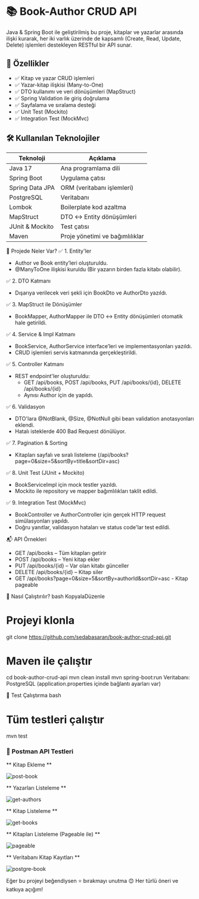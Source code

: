 # 📚 Book-Author CRUD API

Java & Spring Boot ile geliştirilmiş bu proje, kitaplar ve yazarlar arasında ilişki kurarak, 
her iki varlık üzerinde de kapsamlı (Create, Read, Update, Delete) işlemleri destekleyen RESTful bir API sunar.

## 🚀 Özellikler

- ✅ Kitap ve yazar CRUD işlemleri
- ✅ Yazar-kitap ilişkisi (Many-to-One)
- ✅ DTO kullanımı ve veri dönüşümleri (MapStruct)
- ✅ Spring Validation ile giriş doğrulama
- ✅ Sayfalama ve sıralama desteği
- ✅ Unit Test (Mockito)
- ✅ Integration Test (MockMvc)


## 🛠️ Kullanılan Teknolojiler

| Teknoloji      | Açıklama                        |
|----------------|---------------------------------|
| Java 17        | Ana programlama dili            |
| Spring Boot    | Uygulama çatısı                 |
| Spring Data JPA| ORM (veritabanı işlemleri)      |
| PostgreSQL     | Veritabanı                      |
| Lombok         | Boilerplate kod azaltma         |
| MapStruct      | DTO ↔ Entity dönüşümleri        |
| JUnit & Mockito| Test çatısı                     |
| Maven          | Proje yönetimi ve bağımlılıklar |


📁 Projede Neler Var?
✅ 1. Entity'ler
* Author ve Book entity’leri oluşturuldu.
* @ManyToOne ilişkisi kuruldu (Bir yazarın birden fazla kitabı olabilir).
  
✅ 2. DTO Katmanı
* Dışarıya verilecek veri şekli için BookDto ve AuthorDto yazıldı.
  
✅ 3. MapStruct ile Dönüşümler
* BookMapper, AuthorMapper ile DTO ↔ Entity dönüşümleri otomatik hale getirildi.
  
✅ 4. Service & Impl Katmanı
* BookService, AuthorService interface’leri ve implementasyonları yazıldı.
* CRUD işlemleri servis katmanında gerçekleştirildi.
  
✅ 5. Controller Katmanı
* REST endpoint'ler oluşturuldu:
    * GET /api/books, POST /api/books, PUT /api/books/{id}, DELETE /api/books/{id}
    * Aynısı Author için de yapıldı.
      
✅ 6. Validasyon
* DTO'lara @NotBlank, @Size, @NotNull gibi bean validation anotasyonları eklendi.
* Hatalı isteklerde 400 Bad Request dönülüyor.
  
✅ 7. Pagination & Sorting
* Kitapları sayfalı ve sıralı listeleme (/api/books?page=0&size=5&sortBy=title&sortDir=asc)
  
✅ 8. Unit Test (JUnit + Mockito)
* BookServiceImpl için mock testler yazıldı.
* Mockito ile repository ve mapper bağımlılıkları taklit edildi.
  
✅ 9. Integration Test (MockMvc)
* BookController ve AuthorController için gerçek HTTP request simülasyonları yapıldı.
* Doğru yanıtlar, validasyon hataları ve status code'lar test edildi.

📬 API Örnekleri
* GET /api/books – Tüm kitapları getirir 
* POST /api/books – Yeni kitap ekler
* PUT /api/books/{id} – Var olan kitabı günceller
* DELETE /api/books/{id} – Kitap siler
* GET /api/books?page=0&size=5&sortBy=authorId&sortDir=asc - Kitap pageable

🚀 Nasıl Çalıştırılır?
bash
KopyalaDüzenle
# Projeyi klonla
git clone https://github.com/sedabasaran/book-author-crud-api.git

# Maven ile çalıştır
cd book-author-crud-api
mvn clean install
mvn spring-boot:run
Veritabanı: PostgreSQL (application.properties içinde bağlantı ayarları var)

🧪 Test Çalıştırma
bash
# Tüm testleri çalıştır
mvn test


### 📸 Postman API Testleri

** Kitap Ekleme **  

![post-book](https://github.com/user-attachments/assets/d0975874-3121-4066-a17f-a43afd5d3180)


** Yazarları Listeleme **  

![get-authors](https://github.com/user-attachments/assets/374bfbc0-72c6-4f54-8d6c-6710b246fc77)


** Kitap Listeleme **  

![get-books](https://github.com/user-attachments/assets/1754035b-ff9a-424e-be2d-fcddef19d2f8)


** Kitapları Listeleme (Pageable ile) **  

![pageable](https://github.com/user-attachments/assets/d98fcf42-4770-4e42-ba54-22ff30e40cb0)

** Veritabanı Kitap Kayıtları **  

![postgre-book](https://github.com/user-attachments/assets/27a2aa5d-9d0a-4a97-8bae-7cd4d172688b)


Eğer bu projeyi beğendiysen ⭐ bırakmayı unutma 😊 Her türlü öneri ve katkıya açığım!






